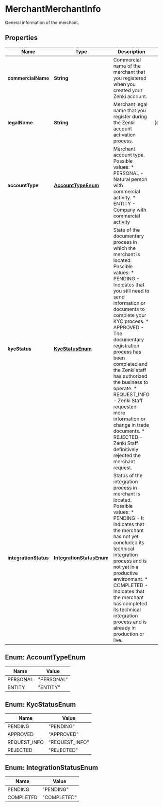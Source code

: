 

# MerchantMerchantInfo

General information of the merchant.

## Properties

| Name | Type | Description | Notes |
|------------ | ------------- | ------------- | -------------|
|**commercialName** | **String** | Commercial name of the merchant that you registered when you created your Zenki account. |  |
|**legalName** | **String** | Merchant legal name that you register during the Zenki account activation process. |  [optional] |
|**accountType** | [**AccountTypeEnum**](#AccountTypeEnum) | Merchant account type.  Possible values: * PERSONAL - Natural person with commercial activity. * ENTITY - Company with commercial activity |  |
|**kycStatus** | [**KycStatusEnum**](#KycStatusEnum) | State of the documentary process in which the merchant is located.  Possible values: * PENDING      - Indicates that you still need to send information or documents to complete your KYC process. * APPROVED     - The documentary registration process has been completed and the Zenki staff has authorized the business to operate. * REQUEST_INFO - Zenki Staff requested more information or change in trade documents. * REJECTED     - Zenki Staff definitively rejected the merchant request. |  |
|**integrationStatus** | [**IntegrationStatusEnum**](#IntegrationStatusEnum) | Status of the integration process in merchant is located.  Possible values: * PENDING   - It indicates that the merchant has not yet concluded its technical integration process and is not yet in a productive environment. * COMPLETED - Indicates that the merchant has completed its technical integration process and is already in production or live. |  |



## Enum: AccountTypeEnum

| Name | Value |
|---- | -----|
| PERSONAL | &quot;PERSONAL&quot; |
| ENTITY | &quot;ENTITY&quot; |



## Enum: KycStatusEnum

| Name | Value |
|---- | -----|
| PENDING | &quot;PENDING&quot; |
| APPROVED | &quot;APPROVED&quot; |
| REQUEST_INFO | &quot;REQUEST_INFO&quot; |
| REJECTED | &quot;REJECTED&quot; |



## Enum: IntegrationStatusEnum

| Name | Value |
|---- | -----|
| PENDING | &quot;PENDING&quot; |
| COMPLETED | &quot;COMPLETED&quot; |



